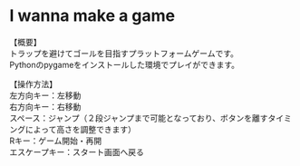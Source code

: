 # I wanna make a game
【概要】  
トラップを避けてゴールを目指すプラットフォームゲームです。  
Pythonのpygameをインストールした環境でプレイができます。  

【操作方法】  
左方向キー：左移動  
右方向キー：右移動  
スペース：ジャンプ（２段ジャンプまで可能となっており、ボタンを離すタイミングによって高さを調整できます）  
Rキー：ゲーム開始・再開  
エスケープキー：スタート画面へ戻る  

